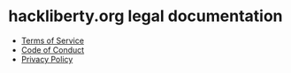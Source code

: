 # hackliberty.org legal documentation
- [Terms of Service](https://git.hackliberty.org/hackliberty.org/hackliberty.org-legal/src/branch/main/terms-of-service.md)
- [Code of Conduct](https://git.hackliberty.org/hackliberty.org/hackliberty.org-legal/src/branch/main/code-of-conduct.md)
- [Privacy Policy](https://git.hackliberty.org/hackliberty.org/hackliberty.org-legal/src/branch/main/privacy-policy.md)
